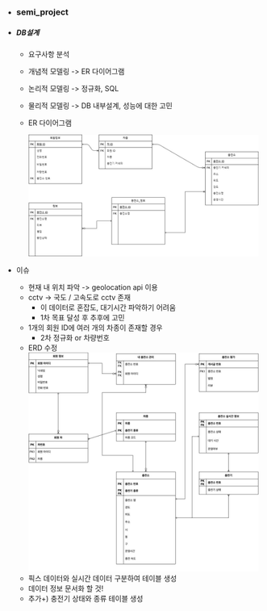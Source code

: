 - ### semi_project

- ##### DB설계

  - 요구사항 분석

  - 개념적 모델링 -> ER 다이어그램

  - 논리적 모델링 -> 정규화, SQL

  - 물리적 모델링 -> DB 내부설계, 성능에 대한 고민

  - ER 다이어그램

    ![ERD01](semi_project_db01.assets/ERD01.jpg)

- 이슈
  - 현재 내 위치 파악 -> geolocation api 이용
  - cctv -> 국도 / 고속도로 cctv 존재 
    - 이 데이터로 혼잡도, 대기시간 파악하기 어려움
    - 1차 목표 달성 후 추후에 고민
  - 1개의 회원 ID에 여러 개의 차종이 존재할 경우
    - 2차 정규화 or 차량번호
  - ERD 수정![ERD02](semi_project_db01.assets/ERD02.jpg)
  - 픽스 데이터와 실시간 데이터 구분하여 테이블 생성
  - 데이터 정보 문서화 할 것!
  - 추가+) 충전기 상태와 종류 테이블 생성